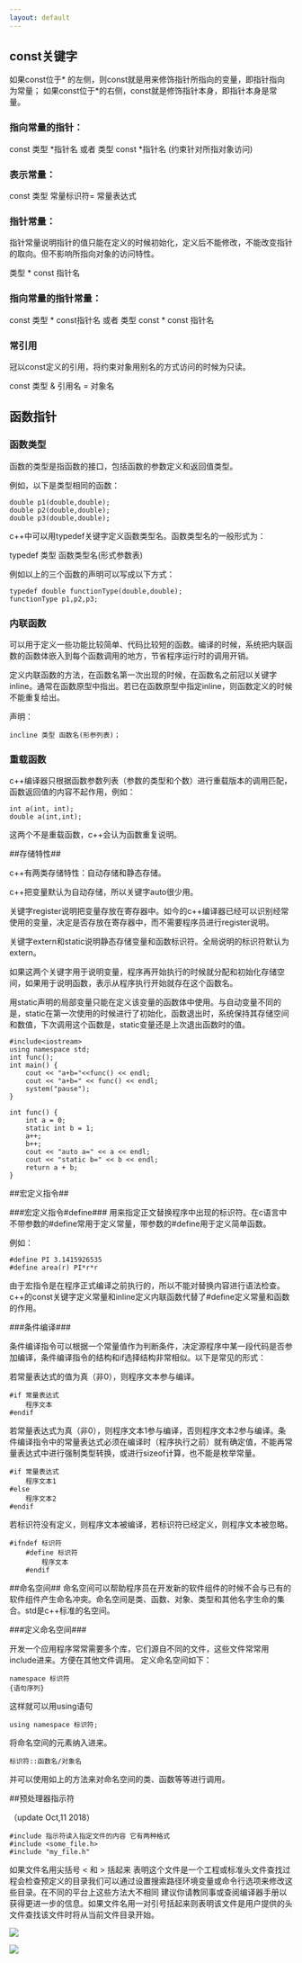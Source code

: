 ```yaml
---
layout: default
---
```


## const关键字 #

如果const位于* 的左侧，则const就是用来修饰指针所指向的变量，即指针指向为常量；
如果const位于*的右侧，const就是修饰指针本身，即指针本身是常量。

### 指向常量的指针： ###

const 类型 *指针名  或者 类型 const *指针名      (约束针对所指对象访问)

### 表示常量： ##

const 类型 常量标识符= 常量表达式

### 指针常量： ##

指针常量说明指针的值只能在定义的时候初始化，定义后不能修改，不能改变指针的取向。但不影响所指向对象的访问特性。

类型 * const 指针名

### 指向常量的指针常量： ##

const 类型 * const指针名 或者 类型 const * const 指针名

### 常引用 ##

冠以const定义的引用，将约束对象用别名的方式访问的时候为只读。

const 类型 & 引用名 = 对象名

## 函数指针 ##

### 函数类型 ##

函数的类型是指函数的接口，包括函数的参数定义和返回值类型。

例如，以下是类型相同的函数：

	double p1(double,double);
	double p2(double,double);
	double p3(double,double);

c++中可以用typedef关键字定义函数类型名。函数类型名的一般形式为：

typedef 类型 函数类型名(形式参数表)

例如以上的三个函数的声明可以写成以下方式：

	typedef double functionType(double,double);
	functionType p1,p2,p3;


### 内联函数 ##

可以用于定义一些功能比较简单、代码比较短的函数。编译的时候，系统把内联函数的函数体嵌入到每个函数调用的地方，节省程序运行时的调用开销。

定义内联函数的方法，在函数名第一次出现的时候，在函数名之前冠以关键字inline。通常在函数原型中指出。若已在函数原型中指定inline，则函数定义的时候不能重复给出。

声明：

	incline 类型 函数名(形参列表)；

### 重载函数 ##

c++编译器只根据函数参数列表（参数的类型和个数）进行重载版本的调用匹配，函数返回值的内容不起作用，例如：

	int a(int, int);
	double a(int,int);

这两个不是重载函数，c++会认为函数重复说明。

##存储特性##

c++有两类存储特性：自动存储和静态存储。

c++把变量默认为自动存储，所以关键字auto很少用。

关键字register说明把变量存放在寄存器中。如今的c++编译器已经可以识别经常使用的变量，决定是否存放在寄存器中，而不需要程序员进行register说明。

关键字extern和static说明静态存储变量和函数标识符。全局说明的标识符默认为extern。

如果这两个关键字用于说明变量，程序再开始执行的时候就分配和初始化存储空间，如果用于说明函数，表示从程序执行开始就存在这个函数名。

用static声明的局部变量只能在定义该变量的函数体中使用。与自动变量不同的是，static在第一次使用的时候进行了初始化，函数退出时，系统保持其存储空间和数值，下次调用这个函数是，static变量还是上次退出函数时的值。

	#include<iostream>
	using namespace std;
	int func();
	int main() {
		cout << "a+b="<<func() << endl;
		cout << "a+b=" << func() << endl;
		system("pause");
	}

	int func() {
		int a = 0;
		static int b = 1;
		a++;
		b++;
		cout << "auto a=" << a << endl;
		cout << "static b=" << b << endl;
		return a + b;
	}

##宏定义指令##

###宏定义指令#define###
用来指定正文替换程序中出现的标识符。在c语言中不带参数的#define常用于定义常量，带参数的#define用于定义简单函数。

例如：

	#define PI 3.1415926535
	#define area(r) PI*r*r

由于宏指令是在程序正式编译之前执行的，所以不能对替换内容进行语法检查。c++的const关键字定义常量和inline定义内联函数代替了#define定义常量和函数的作用。

###条件编译###

条件编译指令可以根据一个常量值作为判断条件，决定源程序中某一段代码是否参加编译，条件编译指令的结构和if选择结构非常相似。以下是常见的形式：

若常量表达式的值为真（非0），则程序文本参与编译。

	#if 常量表达式
		程序文本
	#endif

若常量表达式为真（非0），则程序文本1参与编译，否则程序文本2参与编译。条件编译指令中的常量表达式必须在编译时（程序执行之前）就有确定值，不能再常量表达式中进行强制类型转换，或进行sizeof计算，也不能是枚举常量。

	#if 常量表达式
		程序文本1
	#else
		程序文本2
	#endif

若标识符没有定义，则程序文本被编译，若标识符已经定义，则程序文本被忽略。

	#ifndef 标识符
		#define 标识符
			程序文本
		#endif

##命名空间##
命名空间可以帮助程序员在开发新的软件组件的时候不会与已有的软件组件产生命名冲突。命名空间是类、函数、对象、类型和其他名字生命的集合。std是c++标准的名空间。

###定义命名空间###

开发一个应用程序常常需要多个库，它们源自不同的文件，这些文件常常用include进来。方便在其他文件调用。
定义命名空间如下：

	namespace 标识符
	{语句序列}

这样就可以用using语句

	using namespace 标识符;

将命名空间的元素纳入进来。

	标识符::函数名/对象名

并可以使用如上的方法来对命名空间的类、函数等等进行调用。

##预处理器指示符

（update Oct,11 2018）

	#include 指示符读入指定文件的内容 它有两种格式
	#include <some_file.h> 
	#include "my_file.h" 
 如果文件名用尖括号 < 和 > 括起来 表明这个文件是一个工程或标准头文件查找过程会检查预定义的目录我们可以通过设置搜索路径环境变量或命令行选项来修改这些目录。在不同的平台上这些方法大不相同 建议你请教同事或查阅编译器手册以获得更进一步的信息。如果文件名用一对引号括起来则表明该文件是用户提供的头文件查找该文件时将从当前文件目录开始。

![](https://i.imgur.com/SbD49VN.png)

![](https://i.imgur.com/bID8hzQ.png)


